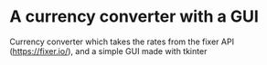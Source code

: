 # A currency converter with a GUI

Currency converter which takes the rates from the fixer API (https://fixer.io/), and a simple GUI made with tkinter
